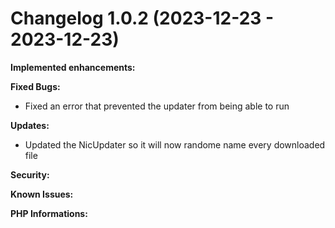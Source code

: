 # Changelog 1.0.2 (2023-12-23 - 2023-12-23)

**Implemented enhancements:**

**Fixed Bugs:**
- Fixed an error that prevented the updater from being able to run

**Updates:**
- Updated the NicUpdater so it will now randome name every downloaded file

**Security:**

**Known Issues:**

**PHP Informations:**